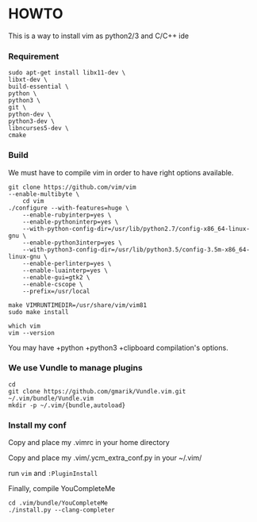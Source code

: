 # HOWTO


This is a way to install vim as python2/3 and C/C++ ide


### Requirement

    sudo apt-get install libx11-dev \
    libxt-dev \
    build-essential \
    python \
    python3 \
    git \
    python-dev \
    python3-dev \
    libncurses5-dev \
    cmake

### Build
We must have to compile vim in order to have right options available.

    git clone https://github.com/vim/vim
    --enable-multibyte \
        cd vim
    ./configure --with-features=huge \
        --enable-rubyinterp=yes \
        --enable-pythoninterp=yes \
        --with-python-config-dir=/usr/lib/python2.7/config-x86_64-linux-gnu \
        --enable-python3interp=yes \
        --with-python3-config-dir=/usr/lib/python3.5/config-3.5m-x86_64-linux-gnu \
        --enable-perlinterp=yes \
        --enable-luainterp=yes \
        --enable-gui=gtk2 \
        --enable-cscope \
        --prefix=/usr/local

    make VIMRUNTIMEDIR=/usr/share/vim/vim81
    sudo make install

    which vim
    vim --version

You may have +python +python3 +clipboard compilation's options.

### We use Vundle to manage plugins

    cd
    git clone https://github.com/gmarik/Vundle.vim.git ~/.vim/bundle/Vundle.vim
    mkdir -p ~/.vim/{bundle,autoload}

### Install my conf

Copy and place my .vimrc in your home directory

Copy and place my .vim/.ycm\_extra\_conf.py in your ~/.vim/

run `vim` and `:PluginInstall`

Finally, compile YouCompleteMe

    cd .vim/bundle/YouCompleteMe
    ./install.py --clang-completer
